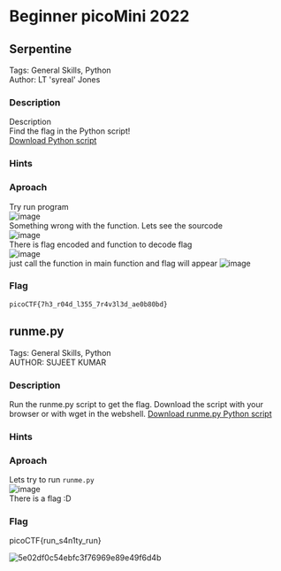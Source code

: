 # Beginner picoMini 2022
## Serpentine
Tags: General Skills, Python  
Author: LT 'syreal' Jones  
### Description
Description  
Find the flag in the Python script!  
[Download Python script](https://artifacts.picoctf.net/c/35/serpentine.py) 
### Hints
### Aproach
Try run program  
![image](https://github.com/user-attachments/assets/4516bb37-63ea-4a9a-825c-bf46fa22c977)  
Something wrong with the function. Lets see the sourcode  
![image](https://github.com/user-attachments/assets/8abe15b9-63f8-4f2d-a432-36b617589aa2)  
There is flag encoded and function to decode flag  
![image](https://github.com/user-attachments/assets/a953739f-2f30-4e88-acf0-437239453f38)  
just call the function in main function and flag will appear
![image](https://github.com/user-attachments/assets/c748ebb7-2590-4c7c-84b0-3b88881409c5)  

### Flag
`picoCTF{7h3_r04d_l355_7r4v3l3d_ae0b80bd}`

## runme.py
Tags: General Skills, Python  
AUTHOR: SUJEET KUMAR
### Description
Run the runme.py script to get the flag. Download the script with your browser or with wget in the webshell.
[Download runme.py Python script](https://artifacts.picoctf.net/c/34/runme.py)
### Hints
### Aproach
Lets try to run `runme.py`  
![image](https://github.com/user-attachments/assets/7e3efc9e-b37b-47a8-b387-dcbb6babc2ac)  
There is a flag :D  
### Flag
picoCTF{run_s4n1ty_run}

![5e02df0c54ebfc3f76969e89e49f6d4b](https://github.com/user-attachments/assets/1743755c-1d80-4268-8736-99ea63de193b)
